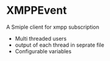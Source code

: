 # XMPPEvent
A Smiple client for xmpp subscription
* Multi threaded users 
* output of each thread in seprate file 
* Configurable variables 
